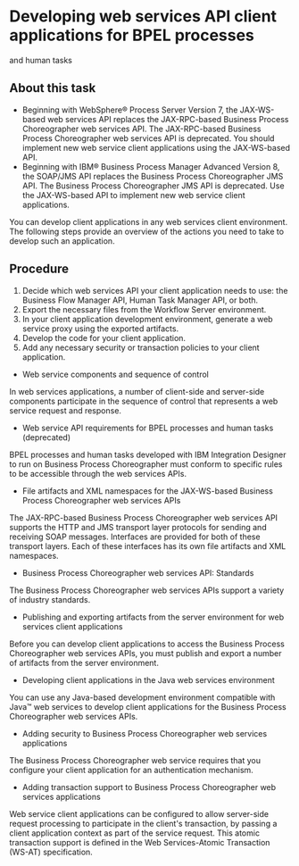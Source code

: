 <!-- image -->

# Developing web services API client applications for BPEL processes
and human tasks

## About this task

- Beginning with WebSphere® Process
Server Version
7, the JAX-WS-based web services API replaces the JAX-RPC-based Business
Process Choreographer web services API. The JAX-RPC-based Business
Process Choreographer web services API is deprecated. You should implement
new web service client applications using the JAX-WS-based API.
- Beginning with IBM® Business Process Manager
Advanced Version
8, the SOAP/JMS API replaces the Business Process Choreographer JMS
API. The Business Process Choreographer JMS API is deprecated. Use
the JAX-WS-based API to implement new web service client applications.

You can develop client applications in any web services
client environment. The following steps provide an overview of the
actions you need to take to develop such an application.

## Procedure

1. Decide which web services API your client application needs
to use: the Business Flow Manager API, Human Task Manager API, or
both.
2. Export the necessary files from the Workflow Server environment.
3. In your client application development environment, generate
a web service proxy using the exported artifacts.
4. Develop the code for your client application.
5. Add any necessary security or transaction policies to your
client application.

- Web service components and sequence of control

In web services applications, a number of client-side and server-side components participate in the sequence of control that represents a web service request and response.
- Web service API requirements for BPEL processes and human tasks (deprecated)

BPEL processes and human tasks developed with IBM Integration Designer to run on Business Process Choreographer must conform to specific rules to be accessible through the web services APIs.
- File artifacts and XML namespaces for the JAX-WS-based Business Process Choreographer web services APIs

The JAX-RPC-based Business Process Choreographer web services API supports the HTTP and JMS transport layer protocols for sending and receiving SOAP messages. Interfaces are provided for both of these transport layers. Each of these interfaces has its own file artifacts and XML namespaces.
- Business Process Choreographer web services API: Standards

The Business Process Choreographer web services APIs support a variety of industry standards.
- Publishing and exporting artifacts from the server environment for web services client applications

Before you can develop client applications to access the Business Process Choreographer web services APIs, you must publish and export a number of artifacts from the server environment.
- Developing client applications in the Java web services environment

You can use any Java-based development environment compatible with Java™ web services to develop client applications for the Business Process Choreographer web services APIs.
- Adding security to Business Process Choreographer web services applications

The Business Process Choreographer web service requires that you configure your client application for an authentication mechanism.
- Adding transaction support to Business Process Choreographer web services applications

Web service client applications can be configured to allow server-side request processing to participate in the client's transaction, by passing a client application context as part of the service request. This atomic transaction support is defined in the Web Services-Atomic Transaction (WS-AT) specification.